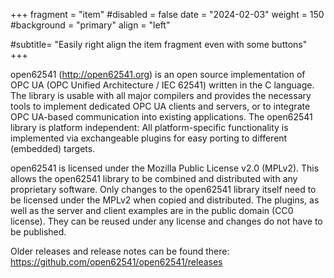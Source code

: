+++
fragment = "item"
#disabled = false
date = "2024-02-03"
weight = 150
#background = "primary"
align = "left"

#subtitle= "Easily right align the item fragment even with some buttons"
+++

open62541 (http://open62541.org) is an open source implementation of OPC UA (OPC Unified Architecture / IEC 62541) written in the C language. The library is usable with all major compilers and provides the necessary tools to implement dedicated OPC UA clients and servers, or to integrate OPC UA-based communication into existing applications. The open62541 library is platform independent: All platform-specific functionality is implemented via exchangeable plugins for easy porting to different (embedded) targets.

open62541 is licensed under the Mozilla Public License v2.0 (MPLv2). This allows the open62541 library to be combined and distributed with any proprietary software. Only changes to the open62541 library itself need to be licensed under the MPLv2 when copied and distributed. The plugins, as well as the server and client examples are in the public domain (CC0 license). They can be reused under any license and changes do not have to be published.

Older releases and release notes can be found there: https://github.com/open62541/open62541/releases